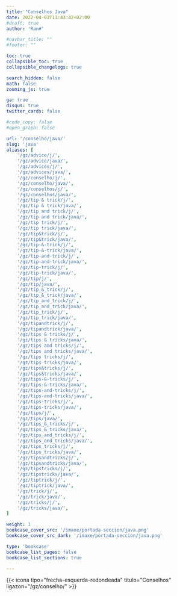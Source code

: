 ```yaml
---
title: "Conselhos Java"
date: 2022-04-03T13:43:42+02:00
#draft: true
author: 'Ran#'

#navbar_title: ""
#footer: ""

toc: true
collapsible_toc: true
collapsible_changelogs: true

search_hidden: false
math: false
zooming_js: true

ga: true
disqus: true
twitter_cards: false

#code_copy: false
#open_graph: false

url: '/conselho/java/'
slug: 'java'
aliases: [
    '/gz/advice/j/',
    '/gz/advice/java/',
    '/gz/advices/j/',
    '/gz/advices/java/',
    '/gz/conselho/j/',
    '/gz/conselho/java/',
    '/gz/conselhos/j/',
    '/gz/conselhos/java/',
    '/gz/tip & trick/j/',
    '/gz/tip & trick/java/',
    '/gz/tip and trick/j/',
    '/gz/tip and trick/java/',
    '/gz/tip trick/j/',
    '/gz/tip trick/java/',
    '/gz/tip&trick/j/',
    '/gz/tip&trick/java/',
    '/gz/tip-&-trick/j/',
    '/gz/tip-&-trick/java/',
    '/gz/tip-and-trick/j/',
    '/gz/tip-and-trick/java/',
    '/gz/tip-trick/j/',
    '/gz/tip-trick/java/',
    '/gz/tip/j/',
    '/gz/tip/java/',
    '/gz/tip_&_trick/j/',
    '/gz/tip_&_trick/java/',
    '/gz/tip_and_trick/j/',
    '/gz/tip_and_trick/java/',
    '/gz/tip_trick/j/',
    '/gz/tip_trick/java/',
    '/gz/tipandtrick/j/',
    '/gz/tipandtrick/java/',
    '/gz/tips & tricks/j/',
    '/gz/tips & tricks/java/',
    '/gz/tips and tricks/j/',
    '/gz/tips and tricks/java/',
    '/gz/tips tricks/j/',
    '/gz/tips tricks/java/',
    '/gz/tips&tricks/j/',
    '/gz/tips&tricks/java/',
    '/gz/tips-&-tricks/j/',
    '/gz/tips-&-tricks/java/',
    '/gz/tips-and-tricks/j/',
    '/gz/tips-and-tricks/java/',
    '/gz/tips-tricks/j/',
    '/gz/tips-tricks/java/',
    '/gz/tips/j/',
    '/gz/tips/java/',
    '/gz/tips_&_tricks/j/',
    '/gz/tips_&_tricks/java/',
    '/gz/tips_and_tricks/j/',
    '/gz/tips_and_tricks/java/',
    '/gz/tips_tricks/j/',
    '/gz/tips_tricks/java/',
    '/gz/tipsandtricks/j/',
    '/gz/tipsandtricks/java/',
    '/gz/tipstricks/j/',
    '/gz/tipstricks/java/',
    '/gz/tiptrick/j/',
    '/gz/tiptrick/java/',
    '/gz/trick/j/',
    '/gz/trick/java/',
    '/gz/tricks/j/',
    '/gz/tricks/java/',
]

weight: 1
bookcase_cover_src: '/imaxe/portada-seccion/java.png'
bookcase_cover_src_dark: '/imaxe/portada-seccion/java.png'

type: 'bookcase'
bookcase_list_pages: false
bookcase_list_sections: true

---
```


{{< icona tipo="frecha-esquerda-redondeada" titulo="Conselhos" ligazon="/gz/conselho/" >}}
